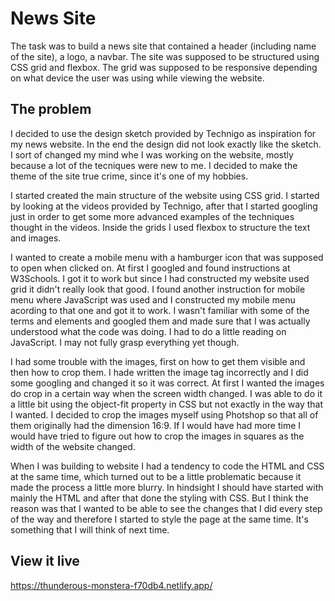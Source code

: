 # News Site

The task was to build a news site that contained a header (including name of the site), a logo, a navbar. The site was supposed to be structured using CSS grid and flexbox. The grid was supposed to be responsive depending on what device the user was using while viewing the website. 

## The problem

I decided to use the design sketch provided by Technigo as inspiration for my news website. In the end the design did not look exactly like the sketch. I sort of changed my mind whe I was working on the website, mostly because a lot of the tecniques were new to me. I decided to make the theme of the site true crime, since it's one of my hobbies. 

I started created the main structure of the website using CSS grid. I started by looking at the videos provided by Technigo, after that I started googling just in order to get some more advanced examples of the techniques thought in the videos. Inside the grids I used flexbox to structure the text and images. 

I wanted to create a mobile menu with a hamburger icon that was supposed to open when clicked on. At first I googled and found instructions at W3Schools. I got it to work but since I had constructed my website used grid it didn't really look that good. I found another instruction for mobile menu where JavaScript was used and I constructed my mobile menu acording to that one and got it to work. I wasn't familiar with some of the terms and elements and googled them and made sure that I was actually understood what the code was doing. I had to do a little reading on JavaScript. I may not fully grasp everything yet though. 

I had some trouble with the images, first on how to get them visible and then how to crop them. I hade written the image tag incorrectly and I did some googling and changed it so it was correct. At first I wanted the images do crop in a certain way when the screen width changed. I was able to do it a little bit using the object-fit property in CSS but not exactly in the way that I wanted. I decided to crop the images myself using Photshop so that all of them originally had the dimension 16:9. If I would have had more time I would have tried to figure out how to crop the images in squares as the width of the website changed. 

When I was building to website I had a tendency to code the HTML and CSS at the same time, which turned out to be a little problematic because it made the process a little more blurry. In hindsight I should have started with mainly the HTML and after that done the styling with CSS. But I think the reason was that I wanted to be able to see the changes that I did every step of the way and therefore I started to style the page at the same time. It's something that I will think of next time. 

## View it live
https://thunderous-monstera-f70db4.netlify.app/ 
